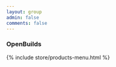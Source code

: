 ```yaml
---
layout: group
admin: false
comments: false
---
```


### OpenBuilds

{% include store/products-menu.html %}
